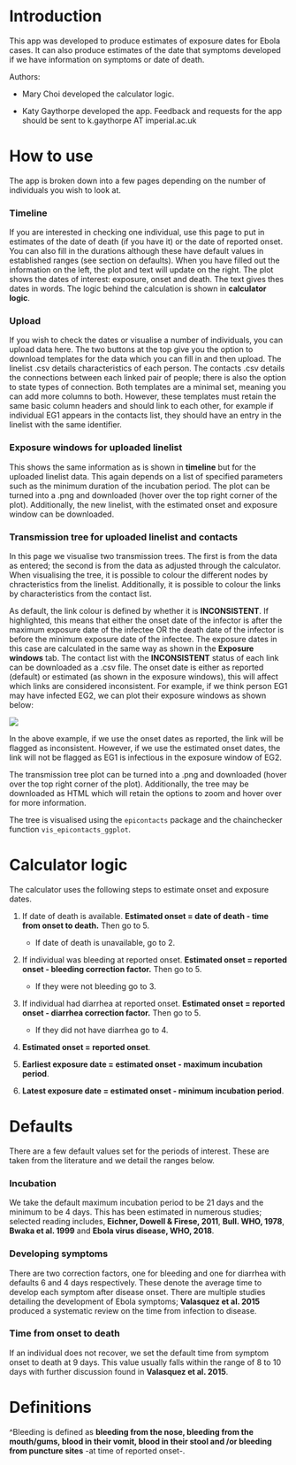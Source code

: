 Introduction
============

This app was developed to produce estimates of exposure dates for Ebola
cases. It can also produce estimates of the date that symptoms developed
if we have information on symptoms or date of death.

Authors:

-   Mary Choi developed the calculator logic.

-   Katy Gaythorpe developed the app. Feedback and requests for the app
    should be sent to k.gaythorpe AT imperial.ac.uk

How to use
==========

The app is broken down into a few pages depending on the number of
individuals you wish to look at.

### Timeline

If you are interested in checking one individual, use this page to put
in estimates of the date of death (if you have it) or the date of
reported onset. You can also fill in the durations although these have
default values in established ranges (see section on defaults). When you
have filled out the information on the left, the plot and text will
update on the right. The plot shows the dates of interest: exposure,
onset and death. The text gives thes dates in words. The logic behind
the calculation is shown in **calculator logic**.

### Upload

If you wish to check the dates or visualise a number of individuals, you
can upload data here. The two buttons at the top give you the option to
download templates for the data which you can fill in and then upload.
The linelist .csv details characteristics of each person. The contacts
.csv details the connections between each linked pair of people; there
is also the option to state types of connection. Both templates are a
minimal set, meaning you can add more columns to both. However, these
templates must retain the same basic column headers and should link to
each other, for example if individual EG1 appears in the contacts list,
they should have an entry in the linelist with the same identifier.

### Exposure windows for uploaded linelist

This shows the same information as is shown in **timeline** but for the
uploaded linelist data. This again depends on a list of specified
parameters such as the minimum duration of the incubation period. The
plot can be turned into a .png and downloaded (hover over the top right
corner of the plot). Additionally, the new linelist, with the estimated
onset and exposure window can be downloaded.

### Transmission tree for uploaded linelist and contacts

In this page we visualise two transmission trees. The first is from the
data as entered; the second is from the data as adjusted through the
calculator. When visualising the tree, it is possible to colour the
different nodes by chracteristics from the linelist. Additionally, it is
possible to colour the links by characteristics from the contact list.

As default, the link colour is defined by whether it is
**INCONSISTENT**. If highlighted, this means that either the onset date
of the infector is after the maximum exposure date of the infectee OR
the death date of the infector is before the minimum exposure date of
the infectee. The exposure dates in this case are calculated in the same
way as shown in the **Exposure windows** tab. The contact list with the
**INCONSISTENT** status of each link can be downloaded as a .csv file.
The onset date is either as reported (default) or estimated (as shown in
the exposure windows), this will affect which links are considered
inconsistent. For example, if we think person EG1 may have infected EG2,
we can plot their exposure windows as shown below:

![](Methods_files/figure-markdown_strict/inconsitent_eg-1.png)

In the above example, if we use the onset dates as reported, the link
will be flagged as inconsistent. However, if we use the estimated onset
dates, the link will not be flagged as EG1 is infectious in the exposure
window of EG2.

The transmission tree plot can be turned into a .png and downloaded
(hover over the top right corner of the plot). Additionally, the tree
may be downloaded as HTML which will retain the options to zoom and
hover over for more information.

The tree is visualised using the `epicontacts` package and the
chainchecker function `vis_epicontacts_ggplot`.

Calculator logic
================

The calculator uses the following steps to estimate onset and exposure
dates.

1.  If date of death is available. **Estimated onset = date of death -
    time from onset to death.** Then go to 5.
    -   If date of death is unavailable, go to 2.

2.  If individual was bleeding at reported onset. **Estimated onset =
    reported onset - bleeding correction factor.** Then go to 5.
    -   If they were not bleeding go to 3.

3.  If individual had diarrhea at reported onset. **Estimated onset =
    reported onset - diarrhea correction factor.** Then go to 5.
    -   If they did not have diarrhea go to 4.

4.  **Estimated onset = reported onset**.
5.  **Earliest exposure date = estimated onset - maximum incubation
    period**.
6.  **Latest exposure date = estimated onset - minimum incubation
    period**.

Defaults
========

There are a few default values set for the periods of interest. These
are taken from the literature and we detail the ranges below.

### Incubation

We take the default maximum incubation period to be 21 days and the
minimum to be 4 days. This has been estimated in numerous studies;
selected reading includes, **Eichner, Dowell & Firese, 2011**, **Bull.
WHO, 1978**, **Bwaka et al. 1999** and **Ebola virus disease, WHO,
2018**.

### Developing symptoms

There are two correction factors, one for bleeding and one for diarrhea
with defaults 6 and 4 days respectively. These denote the average time
to develop each symptom after disease onset. There are multiple studies
detailing the development of Ebola symptoms; **Valasquez et al. 2015**
produced a systematic review on the time from infection to disease.

### Time from onset to death

If an individual does not recover, we set the default time from symptom
onset to death at 9 days. This value usually falls within the range of 8
to 10 days with further discussion found in **Valasquez et al. 2015**.

Definitions
===========

^Bleeding is defined as **bleeding from the nose, bleeding from the
mouth/gums, blood in their vomit, blood in their stool and /or bleeding
from puncture sites** -at time of reported onset-.
